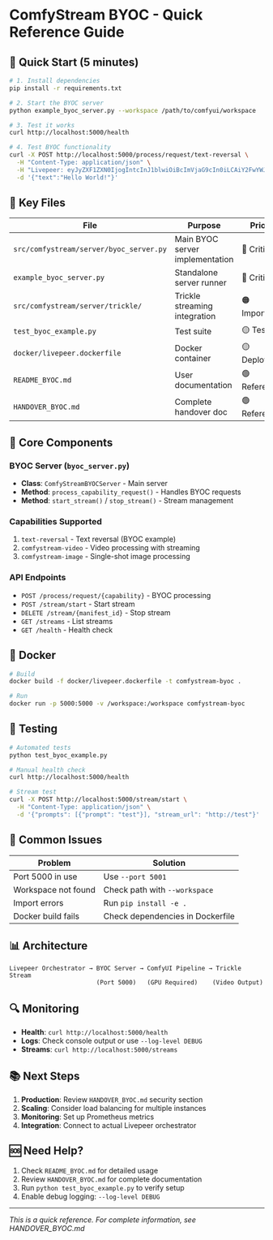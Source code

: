 # ComfyStream BYOC - Quick Reference Guide

## 🚀 Quick Start (5 minutes)

```bash
# 1. Install dependencies
pip install -r requirements.txt

# 2. Start the BYOC server
python example_byoc_server.py --workspace /path/to/comfyui/workspace

# 3. Test it works
curl http://localhost:5000/health

# 4. Test BYOC functionality
curl -X POST http://localhost:5000/process/request/text-reversal \
  -H "Content-Type: application/json" \
  -H "Livepeer: eyJyZXF1ZXN0IjogIntcInJ1blwiOiBcImVjaG9cIn0iLCAiY2FwYWJpbGl0eSI6ICJ0ZXh0LXJldmVyc2FsIiwgInRpbWVvdXRfc2Vjb25kcyI6IDMwfQ==" \
  -d '{"text":"Hello World!"}'
```

## 📁 Key Files

| File | Purpose | Priority |
|------|---------|----------|
| `src/comfystream/server/byoc_server.py` | Main BYOC server implementation | 🔴 Critical |
| `example_byoc_server.py` | Standalone server runner | 🔴 Critical |
| `src/comfystream/server/trickle/` | Trickle streaming integration | 🟠 Important |
| `test_byoc_example.py` | Test suite | 🟡 Testing |
| `docker/livepeer.dockerfile` | Docker container | 🟡 Deployment |
| `README_BYOC.md` | User documentation | 🟢 Reference |
| `HANDOVER_BYOC.md` | Complete handover doc | 🟢 Reference |

## 🔧 Core Components

### BYOC Server (`byoc_server.py`)
- **Class**: `ComfyStreamBYOCServer` - Main server
- **Method**: `process_capability_request()` - Handles BYOC requests
- **Method**: `start_stream()` / `stop_stream()` - Stream management

### Capabilities Supported
1. `text-reversal` - Text reversal (BYOC example)
2. `comfystream-video` - Video processing with streaming
3. `comfystream-image` - Single-shot image processing

### API Endpoints
- `POST /process/request/{capability}` - BYOC processing
- `POST /stream/start` - Start stream
- `DELETE /stream/{manifest_id}` - Stop stream  
- `GET /streams` - List streams
- `GET /health` - Health check

## 🐳 Docker

```bash
# Build
docker build -f docker/livepeer.dockerfile -t comfystream-byoc .

# Run
docker run -p 5000:5000 -v /workspace:/workspace comfystream-byoc
```

## 🧪 Testing

```bash
# Automated tests
python test_byoc_example.py

# Manual health check
curl http://localhost:5000/health

# Stream test
curl -X POST http://localhost:5000/stream/start \
  -H "Content-Type: application/json" \
  -d '{"prompts": [{"prompt": "test"}], "stream_url": "http://test"}'
```

## 🚨 Common Issues

| Problem | Solution |
|---------|----------|
| Port 5000 in use | Use `--port 5001` |
| Workspace not found | Check path with `--workspace` |
| Import errors | Run `pip install -e .` |
| Docker build fails | Check dependencies in Dockerfile |

## 📊 Architecture

```
Livepeer Orchestrator → BYOC Server → ComfyUI Pipeline → Trickle Stream
                        (Port 5000)   (GPU Required)    (Video Output)
```

## 🔍 Monitoring

- **Health**: `curl http://localhost:5000/health`
- **Logs**: Check console output or use `--log-level DEBUG`
- **Streams**: `curl http://localhost:5000/streams`

## 📚 Next Steps

1. **Production**: Review `HANDOVER_BYOC.md` security section
2. **Scaling**: Consider load balancing for multiple instances  
3. **Monitoring**: Set up Prometheus metrics
4. **Integration**: Connect to actual Livepeer orchestrator

## 🆘 Need Help?

1. Check `README_BYOC.md` for detailed usage
2. Review `HANDOVER_BYOC.md` for complete documentation
3. Run `python test_byoc_example.py` to verify setup
4. Enable debug logging: `--log-level DEBUG`

---
*This is a quick reference. For complete information, see HANDOVER_BYOC.md* 